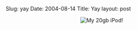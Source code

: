Slug: yay
Date: 2004-08-14
Title: Yay
layout: post

<div align="center">
<img alt="My 20gb iPod!" class="at-xid-6a010534988cd3970b0120a5b36273970c" src="https://steveivy.typepad.com/.a/6a010534988cd3970b0120a5b36273970c-pi" />
</div>
